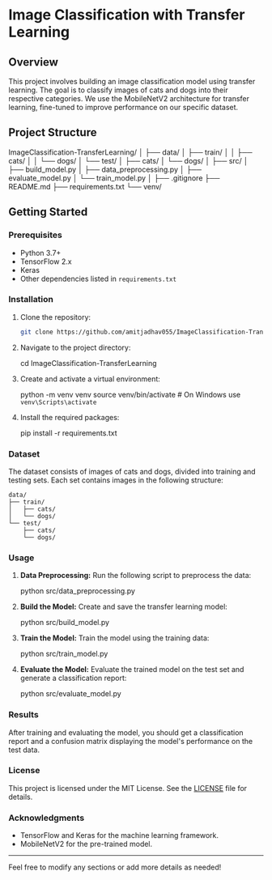 # Image Classification with Transfer Learning

## Overview

This project involves building an image classification model using transfer learning. The goal is to classify images of cats and dogs into their respective categories. We use the MobileNetV2 architecture for transfer learning, fine-tuned to improve performance on our specific dataset.

## Project Structure

ImageClassification-TransferLearning/
│
├── data/
│   ├── train/
│   │   ├── cats/
│   │   └── dogs/
│   └── test/
│       ├── cats/
│       └── dogs/
│
├── src/
│   ├── build_model.py
│   ├── data_preprocessing.py
│   ├── evaluate_model.py
│   └── train_model.py
│
├── .gitignore
├── README.md
├── requirements.txt
└── venv/


## Getting Started

### Prerequisites

- Python 3.7+
- TensorFlow 2.x
- Keras
- Other dependencies listed in `requirements.txt`

### Installation

1. Clone the repository:
   ```bash
   git clone https://github.com/amitjadhav055/ImageClassification-TransferLearning.git
   ```

2. Navigate to the project directory:

   cd ImageClassification-TransferLearning


3. Create and activate a virtual environment:
   
   python -m venv venv
   source venv/bin/activate  # On Windows use `venv\Scripts\activate`


4. Install the required packages:
   
   pip install -r requirements.txt


### Dataset

The dataset consists of images of cats and dogs, divided into training and testing sets. Each set contains images in the following structure:
```
data/
├── train/
│   ├── cats/
│   └── dogs/
└── test/
    ├── cats/
    └── dogs/
```

### Usage

1. **Data Preprocessing:**
   Run the following script to preprocess the data:

   python src/data_preprocessing.py


2. **Build the Model:**
   Create and save the transfer learning model:

   python src/build_model.py


3. **Train the Model:**
   Train the model using the training data:

   python src/train_model.py


4. **Evaluate the Model:**
   Evaluate the trained model on the test set and generate a classification report:

   python src/evaluate_model.py


### Results

After training and evaluating the model, you should get a classification report and a confusion matrix displaying the model's performance on the test data.

### License

This project is licensed under the MIT License. See the [LICENSE](LICENSE) file for details.

### Acknowledgments

- TensorFlow and Keras for the machine learning framework.
- MobileNetV2 for the pre-trained model.

---

Feel free to modify any sections or add more details as needed!
